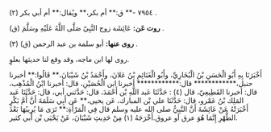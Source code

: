 ٧٩٥٤ -** ق:** أم بكر،** ويُقال:** أم أبي بكر (٢) .

**روت عَن:** عَائِشَة زوج النَّبِيّ صَلَّى اللَّهُ عَلَيْهِ وسَلَّمَ (ق) .

**روى عنها:** أبو سلمة بن عبد الرحمن (ق) (٣) .

روى لها ابن ماجه، وقد وقع لنا حديثها بعلوٍ.

أَخْبَرَنَا بِهِ أَبُو الْحَسَنِ بْنُ الْبُخَارِيِّ، وأَبُو الْغَنَائِمِ بْنُ عَلانَ، وأَحْمَدُ بْنُ شَيْبَانَ،** قَالُوا:** أخبرنا حنبل،************ قال:************ أخبرنا ابن الْحُصَيْنِ، قال: أخبرنا ابْنُ الْمُذْهِب، قال: أخبرنا القَطِيعِيّ، قال (٤) : حَدَّثَنَا عَبد اللَّهِ بْن أَحْمَدَ، قال: حَدَّثني أبي، قال: حَدَّثَنَا عَبد المَلِك بْنُ عَمْرو، قال: حَدَّثَنَا علي بْن المبارك، عَن يحيى،** عَن أَبِي سَلَمَةَ أَنَّ أُمَّ بَكْرٍ أَخْبَرَتْهُ عَنْ عَائِشَةَ أَنَّ النَّبِيُّ صلى الله عليه وسلم قال فِي الْمَرْأَةِ:** تَرَى مَا يُرِيبُهَا بَعْدَ الطُّهْرِ إِنَّمَا هُوَ عرق أو عروق.أَخْرَجَهُ (١) مِنْ حَدِيثِ شَيْبَانَ، عَنْ يَحْيَى بْن أَبي كثير.